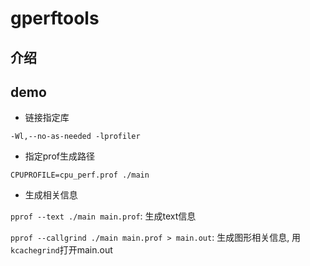 # gperftools

## 介绍

## demo

* 链接指定库

`-Wl,--no-as-needed -lprofiler`

* 指定prof生成路径

`CPUPROFILE=cpu_perf.prof ./main`

* 生成相关信息

`pprof --text ./main main.prof`: 生成text信息

`pprof --callgrind ./main main.prof > main.out`: 生成图形相关信息, 用`kcachegrind`打开main.out

